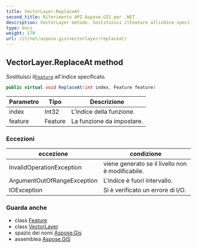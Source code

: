 ```yaml
---
title: VectorLayer.ReplaceAt
second_title: Riferimento API Aspose.GIS per .NET
description: VectorLayer metodo. Sostituisci ilFeature allindice specificato.
type: docs
weight: 170
url: /it/net/aspose.gis/vectorlayer/replaceat/
---
```

## VectorLayer.ReplaceAt method

Sostituisci il[`Feature`](../../feature/) all'indice specificato.

```csharp
public virtual void ReplaceAt(int index, Feature feature)
```

| Parametro | Tipo | Descrizione |
| --- | --- | --- |
| index | Int32 | L'indice della funzione. |
| feature | Feature | La funzione da impostare. |

### Eccezioni

| eccezione | condizione |
| --- | --- |
| InvalidOperationException | viene generato se il livello non è modificabile. |
| ArgumentOutOfRangeException | L'indice è fuori intervallo. |
| IOException | Si è verificato un errore di I/O. |

### Guarda anche

* class [Feature](../../feature/)
* class [VectorLayer](../)
* spazio dei nomi [Aspose.Gis](../../vectorlayer/)
* assemblea [Aspose.GIS](../../../)


